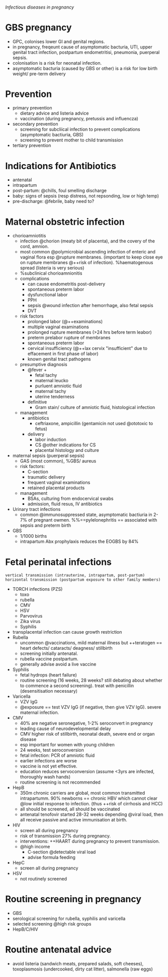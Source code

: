 ###### Infectious diseases in pregnancy

# GBS pregnancy
+ GPC, colonises lower GI and genital regions. 
+ in pregnancy, freqeunt cause of asymptomatic bacturia, UTI, upper genital tract infection, postpartum endometritisi, pneumonia, puerperal sepsis. 
+ colonisation is a risk for neonatal infection.
+ asymptomatic bacturia (caused by GBS or other) is a risk for low birth weight/ pre-term delivery

# Prevention
- primary prevention
    + dietary advice and listeria advice
    + vaccination (during pregnancy, pretussis and influencza)
- secondary prevention
    + screening for subcliical infection to prevent complications (asymptomatic bactiuria, GBS)
    + screening to prevent mother to child transmission
- tertiary prevention


# Indications for Antibiotics
- antenatal
- intrapartum
- post-partum: @chills, foul smelling discharge
- baby: signs of sepsis (resp distress, not repsonding, low or high temp)
- pre-discharge: @febrile, baby need to?

# Maternal obstetric infection
- chorioamniotitis
    + infection @chorion (meaty bit of placenta), and the covery of the cord, amnion. 
    + most common @polymicrobial ascending infection of enteric and vaginal flora esp @rupture membranes. (important to keep close eye on rupture membranes @++risk of infection). %haematogenous spread (listeria is very serious)
    + %subclinical chorioamnionitis 
    + complications
        * can cause endometritis post-delivery
        * spontaneous preterm labor
        * dysfunctional labor
        * PPH
        * sepsis @wound infection after hemorrhage, also fetal sepsis
        * DVT
    + risk factors
        * prolonged labor (@++examinations)
        * multiple vaginal examinations
        * prolonged rupture membranes (>24 hrs before term leabor)
        * preterm prelabor rupture of membranes
        * spontaneous preterm labor
        * cervical insufficiency (@++lax cervix "insufficient" due to effacement in first phase of labor)
        * known genital tract pathogens
    + presumptive diagnosis
        * @fever + 
            - fetal tachy
            - maternal leucko
            - purluent amniotic fluid
            - maternal tachy
            - uterine tenderness
        * definitive
            - Gram stain/ culture of amniotic fluid, histological infection
    + management
        * antibiotics
            - ceftriaxone, ampicillin (gentamicin not used @ototoxic to fetus)
        * delivery
            - labor induction
            - CS @other indications for CS
            - placental histology and culture
- maternal sepsis (puerperal sepsis)
    + GAS (most common), %GBS/ aureus
    + risk factors:
        * C-section
        * traumatic delivery
        * frequent vaginal examinations
        * retained placental products
    + management
        * BSAs, culturing from endocervical swabs
        * admission, fluid resus, IV antibiotics
- Urinary tract infections 
    + common @immunosuppressed state, asymptomatic bactiuria in 2-7% of pregnant owmen. %%==pylelonephritis == associated with sepsis and preterm birth
- GBS
    + 1/1000 births
    + intrapartum Abx prophylaxis reduces the EOGBS by 84%

# Fetal perinatal infections
    vertical transmission (intrauterine, intrapartum, post-partum)
    horizontal transmission (postpartum exposure to other family members)
- TORCH infections (PZS)
    + toxo
    + rubella
    + CMV
    + HSV
    + Parvovirus
    + Zika virus
    + Syphilis
- transplacental infection can cause growth restriction
- Rubella
    + uncommon @vaccinations, mild maternal illness but ++teratogen == heart defects/ cataracts/ deagness/ stillbirth
    + screening initially antenatal. 
    + rubella vaccine postpartum. 
    + generally advise avoid a live vaccine
- Syphilis
    + fetal hydrops (heart failure)
    + routine screening (16 weeks, 28 weeks? still debating about whether to commence a second screening). treat with penicillin (desensitisation necessary)
- Varicella
    + VZV IgG
    + @exposure == test VZV IgG (if negative, then give VZV IgG). severe maternal infection.
- CMV
    + 40% are negative seronegative, 1-2% seroconvert in pregnancy
    + leading cause of neurodevelopmental delay
    + CMV higher risk of stillbirth, neonatal death, severe end or organ disease
    + esp important for women with young children
    + 24 weeks, test seroconversion
    + fetal infection: PCR of amniotic fluid 
    + earlier infections are worse
    + vaccine is not yet effective. 
    + education reduces servoconversion (assume <3yrs are infected, thoroughly wash hands)
    + routine screening is not recommended
- HepB
    + 350m chronic carriers are global, most common transmitted intrapartumm. 90% newborns == chronic HBV which cannot clear @low initial response to infection. (thus ++risk of cirrhosis and HCC)
    + all should be screened, all should be vaccinated
    + antenatal tenofovir started 28-32 weeks depending @viral load, then all receive passive and active immunisation at birth.
- HIV
    + screen all during pregnancy
    + risk of transmission 27% during pregnancy.
    + interventions: ++HAART during pregnancy to prevent transmission. 
    + @high income
        * C-section @detectable viral load
        * advise formula feeding 
- HepC
    + screen all during pregnancy 
- HSV
    + not routinely screened


# Routine screening in pregnancy
- GBS
- serological screening for rubella, syphilis and varicella
- selected screening @high risk groups
- HepB/C/HIV

# Routine antenatal advice
- avoid listeria (sandwich meats, prepared salads, soft cheeses), toxoplasmosis (undercooked, dirty cat litter), salmonella (raw eggs)